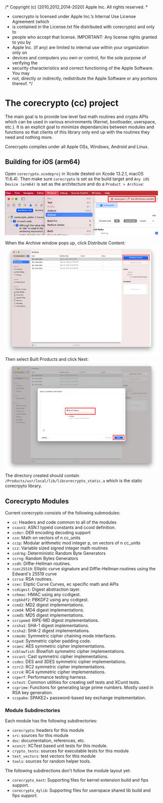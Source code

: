 /* Copyright (c) (2010,2012,2014-2020) Apple Inc. All rights reserved.
 *
 * corecrypto is licensed under Apple Inc.’s Internal Use License Agreement (which
 * is contained in the License.txt file distributed with corecrypto) and only to
 * people who accept that license. IMPORTANT:  Any license rights granted to you by
 * Apple Inc. (if any) are limited to internal use within your organization only on
 * devices and computers you own or control, for the sole purpose of verifying the
 * security characteristics and correct functioning of the Apple Software.  You may
 * not, directly or indirectly, redistribute the Apple Software or any portions thereof.
 */

The corecrypto (cc) project
===========================

The main goal is to provide low level fast math routines and crypto APIs which
can be used in various environments (Kernel, bootloader, userspace, etc.).  It
is an explicit goal to minimize dependancies between modules and functions so
that clients of this library only end up with the routines they need and
nothing more.

Corecrypto compiles under all Apple OSs, Windows, Android and Linux.

Building for iOS (arm64)
------
Open `corecrypto.xcodeproj` in Xcode (tested on Xcode 13.2.1, macOS 11.6.4). Then make sure `corecrypto` is set as the build target and `Any iOS Device (arm64)` is set as the architecture and do a `Product > Archive`:

![Alt text](img/build.png?raw=true "Title")

When the Archive window pops up, click Distribute Content:
![Alt text](img/distribute.png?raw=true "Title")
Then select Built Products and click Next:
![Alt text](img/products.png?raw=true "Title")
The directory created should contain `/Products/usr/local/lib/libcorecrypto_static.a` which is the static corecrpyto library.



Corecrypto Modules
------------------

Current corecrypto consists of the following submodules:

* `cc`:			  Headers and code common to all of the modules
* `ccasn1`:		  ASN.1 typeid constants and ccoid definition.
* `ccder`:		  DER encoding decoding support
* `ccn`:		  Math on vectors of n cc_units
* `cczp`:		  Modular arithmetic mod integer p, on vectors of n cc_units
* `ccz`:          Variable sized signed integer math routines
* `ccdrbg`:       Deterministic Random Byte Generators
* `ccrng`:        Random Bytes Generators
* `ccdh`:         Diffie-Hellman routines.
* `ccec25519`:    Elliptic curve signature and Diffie-Hellman routines using the Edward's 25519 curve
* `ccrsa`:        RSA routines.
* `ccec`:         Eliptic Curve Curves, ec specific math and APIs
* `ccdigest`:     Digest abstraction layer.
* `cchmac`:       HMAC using any ccdigest.
* `ccpbkdf2`:     PBKDF2 using any ccdigest.
* `ccmd2`:        MD2 digest implementations.
* `ccmd4`:        MD4 digest implementations.
* `ccmd5`:        MD5 digest implementations.
* `ccripemd`:     RIPE-MD digest implementations.
* `ccsha1`:       SHA-1 digest implementations.
* `ccsha2`:       SHA-2 digest implementations.
* `ccmode`:       Symmetric cipher chaining mode interfaces.
* `ccpad`:        Symmetric cipher padding code.
* `ccaes`:        AES symmetric cipher implementations.
* `ccblowfish`:   Blowfish symmetric cipher implementations.
* `cccast`:       Cast symmetric cipher implementations.
* `ccdes`:        DES and 3DES symmetric cipher implementations.
* `ccrc2`:        RC2 symmetric cipher implementations.
* `ccrc4`:        RC4 symmetric cipher implementations.
* `ccperf`:       Performance testing harness.
* `cctest`:       Common utilities for creating self tests and XCunit tests.
* `ccprime`:      Functions for generating large prime numbers. Mostly used in RSA key generation.
* `ccspake`:      SPAKE2+ password-based key exchange implementation.

### Module Subdirectories

Each module has the following subdirectories:

* `corecrypto`:     headers for this module
* `src`:            sources for this module
* `doc`:            documentation, references, etc.
* `xcunit`:         XCTest based unit tests for this module.
* `crypto_tests`:   sources for executable tests for this module
* `test_vectors`:   test vectors for this module
* `tools`:          sources for random helper tools.

The following subdirections don't follow the module layout yet:

* `corecrypto_kext`:   Supporting files for kernel extension build and fips support.
* `corecrypto_dylib`:  Supporting files for userspace shared lib build and fips support.
